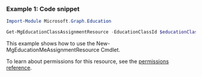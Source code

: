 ### Example 1: Code snippet

```powershellImport-Module Microsoft.Graph.Education

Get-MgEducationClassAssignmentResource -EducationClassId $educationClassId -EducationAssignmentId $educationAssignmentId
```
This example shows how to use the New-MgEducationMeAssignmentResource Cmdlet.
To learn about permissions for this resource, see the [permissions reference](/graph/permissions-reference).

